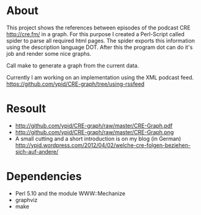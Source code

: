 # About

This project shows the references between episodes of the podcast CRE http://cre.fm/ in a graph.
For this purpose I created a Perl-Script called spider to parse all required html pages.
The spider exports this information using the description language DOT.
After this the program dot can do it's job and render some nice graphs.

Call make to generate a graph from the current data.

Currently I am working on an implementation using the XML podcast feed.
https://github.com/ypid/CRE-graph/tree/using-rssfeed

# Resoult
* http://github.com/ypid/CRE-graph/raw/master/CRE-Graph.pdf
* http://github.com/ypid/CRE-graph/raw/master/CRE-Graph.png
* A small cutting and a short introduction is on my blog (in German)
	http://ypid.wordpress.com/2012/04/02/welche-cre-folgen-beziehen-sich-auf-andere/

# Dependencies

* Perl 5.10 and the module WWW::Mechanize
* graphviz
* make
